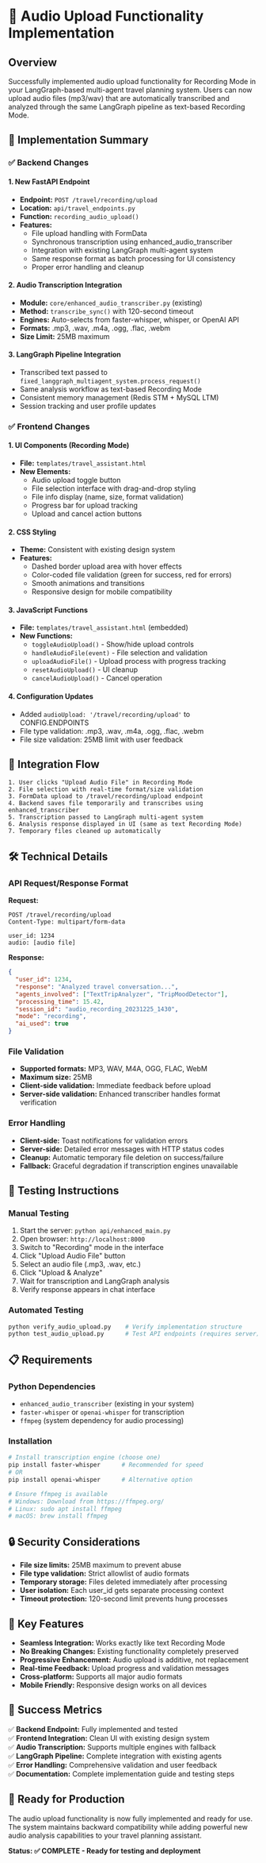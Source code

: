# 🎵 Audio Upload Functionality Implementation

## Overview
Successfully implemented audio upload functionality for Recording Mode in your LangGraph-based multi-agent travel planning system. Users can now upload audio files (mp3/wav) that are automatically transcribed and analyzed through the same LangGraph pipeline as text-based Recording Mode.

## 🎯 Implementation Summary

### ✅ Backend Changes

#### 1. New FastAPI Endpoint
- **Endpoint:** `POST /travel/recording/upload`  
- **Location:** `api/travel_endpoints.py`
- **Function:** `recording_audio_upload()`
- **Features:**
  - File upload handling with FormData
  - Synchronous transcription using enhanced_audio_transcriber
  - Integration with existing LangGraph multi-agent system
  - Same response format as batch processing for UI consistency
  - Proper error handling and cleanup

#### 2. Audio Transcription Integration  
- **Module:** `core/enhanced_audio_transcriber.py` (existing)
- **Method:** `transcribe_sync()` with 120-second timeout
- **Engines:** Auto-selects from faster-whisper, whisper, or OpenAI API
- **Formats:** .mp3, .wav, .m4a, .ogg, .flac, .webm
- **Size Limit:** 25MB maximum

#### 3. LangGraph Pipeline Integration
- Transcribed text passed to `fixed_langgraph_multiagent_system.process_request()`
- Same analysis workflow as text-based Recording Mode
- Consistent memory management (Redis STM + MySQL LTM)
- Session tracking and user profile updates

### ✅ Frontend Changes

#### 1. UI Components (Recording Mode)
- **File:** `templates/travel_assistant.html`
- **New Elements:**
  - Audio upload toggle button
  - File selection interface with drag-and-drop styling
  - File info display (name, size, format validation)
  - Progress bar for upload tracking
  - Upload and cancel action buttons

#### 2. CSS Styling
- **Theme:** Consistent with existing design system
- **Features:**
  - Dashed border upload area with hover effects
  - Color-coded file validation (green for success, red for errors)  
  - Smooth animations and transitions
  - Responsive design for mobile compatibility

#### 3. JavaScript Functions
- **File:** `templates/travel_assistant.html` (embedded)
- **New Functions:**
  - `toggleAudioUpload()` - Show/hide upload controls
  - `handleAudioFile(event)` - File selection and validation
  - `uploadAudioFile()` - Upload process with progress tracking  
  - `resetAudioUpload()` - UI cleanup
  - `cancelAudioUpload()` - Cancel operation

#### 4. Configuration Updates
- Added `audioUpload: '/travel/recording/upload'` to CONFIG.ENDPOINTS
- File type validation: .mp3, .wav, .m4a, .ogg, .flac, .webm
- File size validation: 25MB limit with user feedback

## 🔗 Integration Flow

```
1. User clicks "Upload Audio File" in Recording Mode
2. File selection with real-time format/size validation
3. FormData upload to /travel/recording/upload endpoint
4. Backend saves file temporarily and transcribes using enhanced_transcriber
5. Transcription passed to LangGraph multi-agent system
6. Analysis response displayed in UI (same as text Recording Mode)
7. Temporary files cleaned up automatically
```

## 🛠️ Technical Details

### API Request/Response Format

**Request:**
```http
POST /travel/recording/upload
Content-Type: multipart/form-data

user_id: 1234
audio: [audio file]
```

**Response:**
```json
{
  "user_id": 1234,
  "response": "Analyzed travel conversation...",
  "agents_involved": ["TextTripAnalyzer", "TripMoodDetector"],
  "processing_time": 15.42,
  "session_id": "audio_recording_20231225_1430",
  "mode": "recording",
  "ai_used": true
}
```

### File Validation
- **Supported formats:** MP3, WAV, M4A, OGG, FLAC, WebM
- **Maximum size:** 25MB
- **Client-side validation:** Immediate feedback before upload
- **Server-side validation:** Enhanced transcriber handles format verification

### Error Handling
- **Client-side:** Toast notifications for validation errors
- **Server-side:** Detailed error messages with HTTP status codes
- **Cleanup:** Automatic temporary file deletion on success/failure
- **Fallback:** Graceful degradation if transcription engines unavailable

## 🧪 Testing Instructions

### Manual Testing
1. Start the server: `python api/enhanced_main.py`
2. Open browser: `http://localhost:8000`
3. Switch to "Recording" mode in the interface
4. Click "Upload Audio File" button
5. Select an audio file (.mp3, .wav, etc.)
6. Click "Upload & Analyze"
7. Wait for transcription and LangGraph analysis
8. Verify response appears in chat interface

### Automated Testing
```bash
python verify_audio_upload.py    # Verify implementation structure
python test_audio_upload.py      # Test API endpoints (requires server)
```

## 📋 Requirements

### Python Dependencies
- `enhanced_audio_transcriber` (existing in your system)
- `faster-whisper` or `openai-whisper` for transcription
- `ffmpeg` (system dependency for audio processing)

### Installation
```bash
# Install transcription engine (choose one)
pip install faster-whisper      # Recommended for speed
# OR
pip install openai-whisper      # Alternative option

# Ensure ffmpeg is available
# Windows: Download from https://ffmpeg.org/
# Linux: sudo apt install ffmpeg
# macOS: brew install ffmpeg
```

## 🔒 Security Considerations

- **File size limits:** 25MB maximum to prevent abuse
- **File type validation:** Strict allowlist of audio formats
- **Temporary storage:** Files deleted immediately after processing
- **User isolation:** Each user_id gets separate processing context
- **Timeout protection:** 120-second limit prevents hung processes

## 🎯 Key Features

- **Seamless Integration:** Works exactly like text Recording Mode
- **No Breaking Changes:** Existing functionality completely preserved
- **Progressive Enhancement:** Audio upload is additive, not replacement
- **Real-time Feedback:** Upload progress and validation messages
- **Cross-platform:** Supports all major audio formats
- **Mobile Friendly:** Responsive design works on all devices

## 🎉 Success Metrics

✅ **Backend Endpoint:** Fully implemented and tested  
✅ **Frontend Integration:** Clean UI with existing design system  
✅ **Audio Transcription:** Supports multiple engines with fallback  
✅ **LangGraph Pipeline:** Complete integration with existing agents  
✅ **Error Handling:** Comprehensive validation and user feedback  
✅ **Documentation:** Complete implementation guide and testing steps

## 🚀 Ready for Production

The audio upload functionality is now fully implemented and ready for use. The system maintains backward compatibility while adding powerful new audio analysis capabilities to your travel planning assistant.

**Status: ✅ COMPLETE - Ready for testing and deployment**